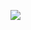 <a href="../installations.html"><img src="http://firedpot.com/images/installations/1are-we-human2.jpg" /></a>
